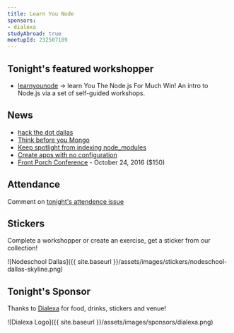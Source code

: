 ```yaml
---
title: Learn You Node
sponsors:
- dialexa
studyAbroad: true
meetupId: 232507189
---
```


## Tonight's featured workshopper

- [learnyounode](https://github.com/workshopper/learnyounode) → learn You The Node.js For Much Win! An intro to Node.js via a set of self-guided workshops.

## News
 - [hack the dot dallas](https://www.eventbrite.com/e/hack-the-dot-dallas-tickets-26849116430)
 - [Think before you Mongo](http://blog.runnable.com/post/149000201856/think-before-you-mongo)
 - [Keep spotlight from indexing node_modules](https://news.ycombinator.com/item?id=12209300#12209739)
 - [Create apps with no configuration](https://facebook.github.io/react/blog/2016/07/22/create-apps-with-no-configuration.html)
 - [Front Porch Conference](http://frontporch.io/dallas/) - October 24, 2016 ($150)

## Attendance

Comment on [tonight's attendence issue](https://github.com/nodeschool/dallas/issues/89)

## Stickers

Complete a workshopper or create an exercise, get a sticker from our collection!

![Nodeschool Dallas]({{ site.baseurl }}/assets/images/stickers/nodeschool-dallas-skyline.png)

## Tonight's Sponsor

Thanks to [Dialexa](http://www.dialexa.com) for food, drinks, stickers and venue!

![Dialexa Logo]({{ site.baseurl }}/assets/images/sponsors/dialexa.png)
